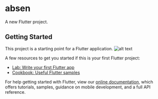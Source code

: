 # absen

A new Flutter project.

## Getting Started

This project is a starting point for a Flutter application.
![alt text](https://drive.google.com/file/d/1QiaU8icfbhIEg_ZFMPEH6PjFXYhMuB-j/view?usp=sharing)

A few resources to get you started if this is your first Flutter project:

- [Lab: Write your first Flutter app](https://flutter.dev/docs/get-started/codelab)
- [Cookbook: Useful Flutter samples](https://flutter.dev/docs/cookbook)

For help getting started with Flutter, view our
[online documentation](https://flutter.dev/docs), which offers tutorials,
samples, guidance on mobile development, and a full API reference.

